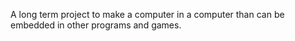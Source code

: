 A long term project to make a computer in a computer than can be embedded in other programs and games.
